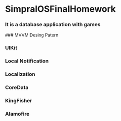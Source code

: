 # SimpraIOSFinalHomework
### It is a database application with games
### MVVM Desing Patern
### UIKit
### Local Notification
### Localization
### CoreData
### KingFisher
### Alamofire

